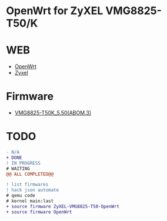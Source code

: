 # OpenWrt for ZyXEL VMG8825-T50/K
  
# WEB 
* [OpenWrt](https://openwrt.org/inbox/toh/zyxel/zyxel_vmg8825-t50)
* [Zyxel](./docs/api.md)

# Firmware
* [VMG8825-T50K_5.50(ABOM.3)](ftp://ftp.zyxel.com/VMG8825-T50K/firmware/VMG8825-T50K_5.50(ABOM.3)C0.zip)

# TODO
```diff
- N/A
+ DONE
! IN PROGRESS
# WAITING
@@ ALL COMPLETED@@
```

```diff
! list firmwares
! hack json automate
# qemu code
# kernel main:last
+ source firmware ZyXEL-VMG8825-T50-OpenWrt
+ source firmware OpenWrt
```
